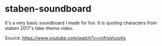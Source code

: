 # staben-soundboard
It's a very basic soundboard I made for fun. It is quoting characters from staben 2017's fake-theme video.

Source: https://www.youtube.com/watch?v=cnfnsVcooVs

